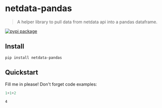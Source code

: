 # netdata-pandas
> A helper library to pull data from netdata api into a pandas dataframe.


[![pypi package](https://img.shields.io/pypi/v/netdata-pandas.svg)](https://pypi.python.org/pypi/netdata-pandas/)

## Install

`pip install netdata-pandas`

## Quickstart

Fill me in please! Don't forget code examples:

```python
1+1+2
```




    4


